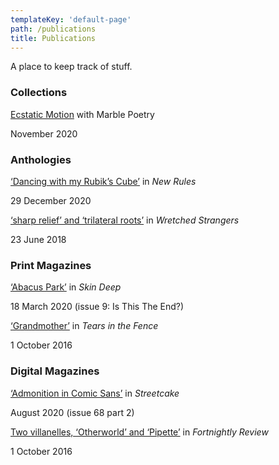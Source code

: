 ```yaml
---
templateKey: 'default-page'
path: /publications
title: Publications 
---
```


A place to keep track of stuff.

### Collections

[Ecstatic Motion](https://www.marblepoetry.com/product/ecstaticmotion) with Marble Poetry 

November 2020

### Anthologies

[‘Dancing with my Rubik’s Cube’](https://newrules.website/2020/12/29/zainab-ismail-dancing-with-my-rubiks-cube) in _New Rules_ 

29 December 2020

[‘sharp relief’ and ‘trilateral roots’](https://www.boilerhouse.press/wretched-strangers) in _Wretched Strangers_

23 June 2018

### Print Magazines 

[‘Abacus Park’](https://skindeepmag.com/) in _Skin Deep_

18 March 2020 (issue 9: Is This The End?)

[‘Grandmother’](https://tearsinthefence.com/) in _Tears in the Fence_

1 October 2016

### Digital Magazines

[‘Admonition in Comic Sans’](https://www.streetcakemagazine.com/uploads/2/4/7/1/24713274/issue_68_part2_option__4_.pdf) in _Streetcake_

August 2020 (issue 68 part 2)  

[Two villanelles, ‘Otherworld’ and ‘Pipette’](https://fortnightlyreview.co.uk/2016/10/two-villanelles) in _Fortnightly Review_

1 October 2016
